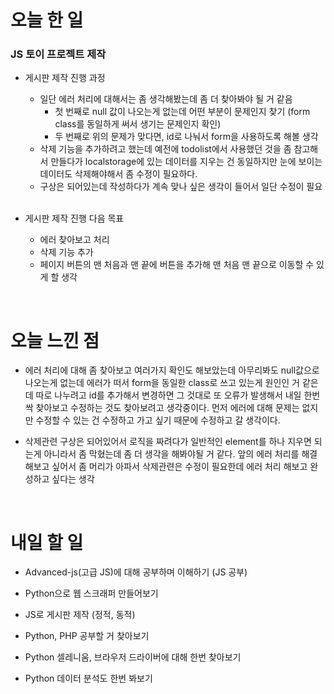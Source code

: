 # 오늘 한 일

### JS 토이 프로젝트 제작

- 게시판 제작 진행 과정

  - 일단 에러 처리에 대해서는 좀 생각해봤는데 좀 더 찾아봐야 될 거 같음
    - 첫 번째로 null 값이 나오는게 없는데 어떤 부분이 문제인지 찾기 (form class를 동일하게 써서 생기는 문제인지 확인)
    - 두 번째로 위의 문제가 맞다면, id로 나눠서 form을 사용하도록 해볼 생각
  - 삭제 기능을 추가하려고 했는데 예전에 todolist에서 사용했던 것을 좀 참고해서 만들다가 localstorage에 있는 데이터를 지우는 건 동일하지만 눈에 보이는 데이터도 삭제해야해서 좀 수정이 필요하다.
  - 구상은 되어있는데 작성하다가 계속 맞나 싶은 생각이 들어서 일단 수정이 필요

  <br />

- 게시판 제작 진행 다음 목표

  - 에러 찾아보고 처리
  - 삭제 기능 추가
  - 페이지 버튼의 맨 처음과 맨 끝에 버튼을 추가해 맨 처음 맨 끝으로 이동할 수 있게 할 생각

<br />

# 오늘 느낀 점

- 에러 처리에 대해 좀 찾아보고 여러가지 확인도 해보았는데 아무리봐도 null값으로 나오는게 없는데 에러가 떠서 form을 동일한 class로 쓰고 있는게 원인인 거 같은데 따로 나누려고 id를 추가해서 변경하면 그 것대로 또 오류가 발생해서 내일 한번 싹 찾아보고 수정하는 것도 찾아보려고 생각중이다. 먼저 에러에 대해 문제는 없지만 수정할 수 있는 건 수정하고 가고 싶기 때문에 수정하고 갈 생각이다.

- 삭제관련 구상은 되어있어서 로직을 짜려다가 일반적인 element를 하나 지우면 되는게 아니라서 좀 막혔는데 좀 더 생각을 해봐야될 거 같다. 앞의 에러 처리를 해결해보고 싶어서 좀 머리가 아파서 삭제관련은 수정이 필요한데 에러 처리 해보고 완성하고 싶다는 생각

<br />

# 내일 할 일

- Advanced-js(고급 JS)에 대해 공부하며 이해하기 (JS 공부)

- Python으로 웹 스크래퍼 만들어보기

- JS로 게시판 제작 (정적, 동적)

- Python, PHP 공부할 거 찾아보기

- Python 셀레니움, 브라우저 드라이버에 대해 한번 찾아보기

- Python 데이터 분석도 한번 봐보기
